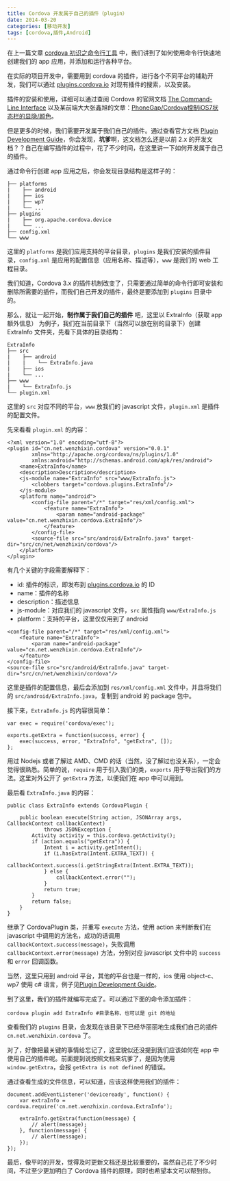 ```yaml
---
title: Cordova 开发属于自己的插件（plugin）
date: 2014-03-20
categories: [移动开发]
tags: [cordova,插件,Android]
---
```


在上一篇文章 [cordova 初识之命令行工具](http://wenzhixin.net.cn/2014/02/11/cordova-command-line) 中，我们讲到了如何使用命令行快速地创建我们的 app 应用，并添加和运行各种平台。

在实际的项目开发中，需要用到 cordova 的插件，进行各个不同平台的辅助开发，我们可以通过 [plugins.cordova.io](http://plugins.cordova.io/) 对现有插件的搜索，以及安装。

插件的安装和使用，详细可以通过查阅 Cordova 的官网文档 [The Command-Line Interface](http://cordova.apache.org/docs/en/3.4.0/guide_cli_index.md.html#The%20Command-Line%20Interface) 以及某前端大大张鑫旭的文章：[PhoneGap/Cordova控制iOS7状态栏的显隐/颜色](http://www.zhangxinxu.com/wordpress/2014/03/phonegap-cordova-ios-statusbar-style/)。

但是更多的时候，我们需要开发属于我们自己的插件。通过查看官方文档 [Plugin Development Guide](http://cordova.apache.org/docs/en/3.4.0/guide_hybrid_plugins_index.md.html#Plugin%20Development%20Guide)，你会发现，**坑爹**啊，这文档怎么还是以前 2.x 的开发文档？？自己在编写插件的过程中，花了不少时间，在这里讲一下如何开发属于自己的插件。

通过命令行创建 app 应用之后，你会发现目录结构是这样子的：

```
├── platforms
|    ├── android
|    ├── ios
|    ├── wp7
|    └── ...
├── plugins
|    ├── org.apache.cordova.device
|    └── ...
├── config.xml
└── www
```

这里的 ```platforms``` 是我们应用支持的平台目录，```plugins``` 是我们安装的插件目录，```config.xml``` 是应用的配置信息（应用名称、描述等），```www``` 是我们的 web 工程目录。

我们知道，Cordova 3.x 的插件机制改变了，只需要通过简单的命令行即可安装和删除所需要的插件，而我们自己开发的插件，最终是要添加到 ```plugins``` 目录中的。

那么，就让一起开始，**制作属于我们自己的插件** 吧，这里以 ExtraInfo（获取 app 额外信息） 为例子，我们在当前目录下（当然可以放在别的目录下）创建 ExtraInfo 文件夹，先看下具体的目录结构：

```
ExtraInfo
├── src
|    ├── android
|    |    └── ExtraInfo.java
|    ├── ios
|    └── ...
├── www
|    └── ExtraInfo.js
└── plugin.xml
```

这里的 ```src``` 对应不同的平台，```www``` 放我们的 javascript 文件，```plugin.xml``` 是插件的配置文件。

先来看看 ```plugin.xml``` 的内容：
```
<?xml version="1.0" encoding="utf-8"?>
<plugin id="cn.net.wenzhixin.cordova" version="0.0.1"
        xmlns="http://apache.org/cordova/ns/plugins/1.0"
        xmlns:android="http://schemas.android.com/apk/res/android">
    <name>ExtraInfo</name>
    <description>Description</description>
    <js-module name="ExtraInfo" src="www/ExtraInfo.js">
        <clobbers target="cordova.plugins.ExtraInfo"/>
    </js-module>
    <platform name="android">
        <config-file parent="/*" target="res/xml/config.xml">
            <feature name="ExtraInfo">
                <param name="android-package" value="cn.net.wenzhixin.cordova.ExtraInfo"/>
            </feature>
        </config-file>
        <source-file src="src/android/ExtraInfo.java" target-dir="src/cn/net/wenzhixin/cordova"/>
    </platform>
</plugin>
```

有几个关键的字段需要解释下：

* id: 插件的标识，即发布到 [plugins.cordova.io](http://plugins.cordova.io/) 的 ID
* name：插件的名称
* description：描述信息
* js-module：对应我们的 javascript 文件，```src``` 属性指向 ```www/ExtraInfo.js```
* platform：支持的平台，这里仅仅用到了 android

```
<config-file parent="/*" target="res/xml/config.xml">
    <feature name="ExtraInfo">
        <param name="android-package" value="cn.net.wenzhixin.cordova.ExtraInfo"/>
    </feature>
</config-file>
<source-file src="src/android/ExtraInfo.java" target-dir="src/cn/net/wenzhixin/cordova"/>
```
这里是插件的配置信息，最后会添加到 ```res/xml/config.xml``` 文件中，并且将我们的 ```src/android/ExtraInfo.java```，复制到 android 的 package 包中。

接下来，```ExtraInfo.js``` 的内容很简单：
```
var exec = require('cordova/exec');

exports.getExtra = function(success, error) {
    exec(success, error, "ExtraInfo", "getExtra", []);
};
```

用过 Nodejs 或者了解过 AMD、CMD 的话（当然，没了解过也没关系），一定会觉得很熟悉。简单的说，```require``` 用于引入我们的类，```exports``` 用于导出我们的方法。这里对外公开了 ```getExtra``` 方法，以便我们在 app 中可以用到。

最后看 ```ExtraInfo.java``` 的内容：
```
public class ExtraInfo extends CordovaPlugin {

    public boolean execute(String action, JSONArray args, CallbackContext callbackContext)
            throws JSONException {
        Activity activity = this.cordova.getActivity();
        if (action.equals("getExtra")) {
            Intent i = activity.getIntent();
            if (i.hasExtra(Intent.EXTRA_TEXT)) {
                callbackContext.success(i.getStringExtra(Intent.EXTRA_TEXT));
            } else {
                callbackContext.error("");
            }
            return true;
        }
        return false;
    }
}
```

继承了 CordovaPlugin 类，并重写 ```execute``` 方法，使用 action 来判断我们在 javascript 中调用的方法名，成功的话调用 ```callbackContext.success(message)```，失败调用 ```callbackContext.error(message)``` 方法，分别对应 javascript 文件中的 ```success``` 和 ```error``` 回调函数。

当然，这里只用到 android 平台，其他的平台也是一样的，ios 使用 object-c、wp7 使用 c# 语言，例子见[Plugin Development Guide](http://cordova.apache.org/docs/en/3.4.0/guide_hybrid_plugins_index.md.html#Plugin%20Development%20Guide)。

到了这里，我们的插件就编写完成了。可以通过下面的命令添加插件：
```
cordova plugin add ExtraInfo #目录名称，也可以是 git 的地址
```

查看我们的 ```plugins``` 目录，会发现在该目录下已经华丽丽地生成我们自己的插件 ```cn.net.wenzhixin.cordova``` 了。

对了，好像把最关键的事情给忘记了，这里貌似还没提到我们应该如何在 app 中使用自己的插件呢。前面提到说按照文档来坑爹了，是因为使用 ```window.getExtra```，会报 ```getExtra is not defined``` 的错误。

通过查看生成的文件信息，可以知道，应该这样使用我们的插件：

```
document.addEventListener('deviceready', function() {
    var extraInfo = cordova.require('cn.net.wenzhixin.cordova.ExtraInfo');

    extraInfo.getExtra(function(message) {
        // alert(message);
    }, function(message) {
        // alert(message);
    });
});
```

最后，像平时的开发，觉得及时更新文档还是比较重要的，虽然自己花了不少时间，不过至少更加明白了 Cordova 插件的原理，同时也希望本文可以帮到你。
